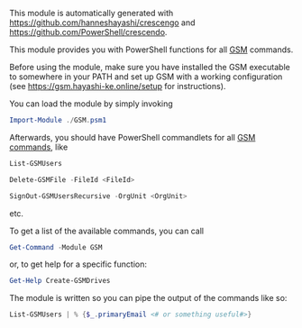 This module is automatically generated with https://github.com/hanneshayashi/crescengo and https://github.com/PowerShell/crescendo.

This module provides you with PowerShell functions for all [GSM](https://github.com/hanneshayashi/gsm) commands.

Before using the module, make sure you have installed the GSM executable to somewhere in your PATH and set up GSM with a working configuration (see https://gsm.hayashi-ke.online/setup for instructions).

You can load the module by simply invoking

```powershell
Import-Module ./GSM.psm1
```

Afterwards, you should have PowerShell commandlets for all [GSM commands](https://gsm.hayashi-ke.online/gsm), like

```powershell
List-GSMUsers
```

```powershell
Delete-GSMFile -FileId <FileId>
```

```powershell
SignOut-GSMUsersRecursive -OrgUnit <OrgUnit>
```

etc.

To get a list of the available commands, you can call 

```powershell
Get-Command -Module GSM
```

or, to get help for a specific function:

```powershell
Get-Help Create-GSMDrives
```

The module is written so you can pipe the output of the commands like so:

```powershell
List-GSMUsers | % {$_.primaryEmail <# or something useful#>}
```
